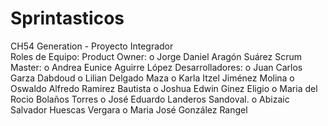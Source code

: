 # Sprintasticos
CH54 Generation - Proyecto Integrador  
Roles de Equipo:
Product Owner:
o   Jorge Daniel Aragón Suárez
Scrum Master:
o   Andrea Eunice Aguirre López
Desarrolladores:
o   Juan Carlos Garza Dabdoud
o   Lilian Delgado Maza
o   Karla Itzel Jiménez Molina
o   Oswaldo Alfredo Ramirez Bautista
o   Joshua Edwin Ginez Eligio
o   Maria del Rocio Bolaños Torres
o   José Eduardo Landeros Sandoval.
o   Abizaic Salvador Huescas Vergara
o   Maria José González Rangel
